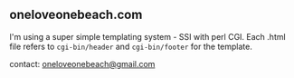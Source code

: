 oneloveonebeach.com
-------------------

I'm using a super simple templating system - SSI with perl CGI. Each .html file refers to `cgi-bin/header` and `cgi-bin/footer` for the template.

contact:
oneloveonebeach@gmail.com
